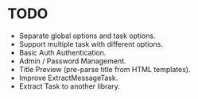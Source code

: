 TODO
===================

* Separate global options and task options.
* Support multiple task with different options.
* Basic Auth Authentication.
* Admin / Password Management.
* Title Preview (pre-parse title from HTML templates).
* Improve ExtractMessageTask.
* Extract Task to another library.
